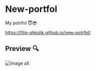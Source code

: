# New-portfol

My potrfol 😇😎
 
https://filip-shkolik.github.io/new-potrfol/

## Preview :mag:
![Image alt](https://github.com/filip-shkolik/new-portfol/blob/main/preview/preview.png)
